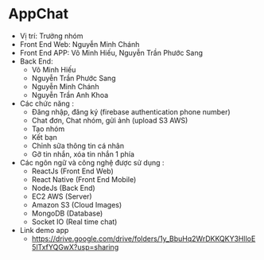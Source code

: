 # AppChat
- Vị trí: Trưởng nhóm
- Front End Web: Nguyễn Minh Chánh
- Front End APP: Võ Minh Hiếu, Nguyễn Trần Phước Sang
- Back End:
  + Võ Minh Hiếu
  + Nguyễn Trần Phước Sang
  + Nguyễn Minh Chánh
  + Nguyễn Trần Anh Khoa
- Các chức năng :
  + Đăng nhập, đăng ký (firebase authentication phone number)
  + Chat đơn, Chat nhóm, gửi ảnh (upload S3 AWS)
  + Tạo nhóm
  + Kết bạn
  + Chỉnh sữa thông tin cá nhân
  + Gỡ tin nhắn, xóa tin nhắn 1 phía
- Các ngôn ngữ và công nghệ được sử dụng  :
  + ReactJs (Front End Web)
  + React Native (Front End Mobile)
  + NodeJs (Back End)
  + EC2 AWS (Server)
  + Amazon S3 (Cloud Images)
  + MongoDB (Database)
  + Socket IO (Real time chat)
- Link demo app
  + https://drive.google.com/drive/folders/1y_BbuHq2WrDKKQKY3HlloE5lTxfYQGwX?usp=sharing
